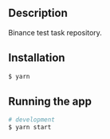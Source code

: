 ## Description

Binance test task repository.

## Installation

```bash
$ yarn
```

## Running the app

```bash
# development
$ yarn start
```
